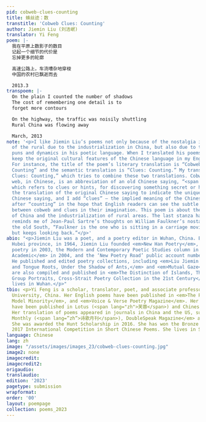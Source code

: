 ```yaml
---
pid: cobweb-clues-counting
title: 蛛丝迹：数
transtitle: 'Cobweb Clues: Counting'
author: Jiemin Liu (刘洁岷)
translator: Yi Feng
poem: |-
  我在平原上数影子的数目
  记起一个细节的代价是
  忘掉更多的轮廓

  高速公路上，车流嘈杂地穿梭
  中国的农村已飘逝而去

  2013.3
transpoem: |-
  On the plain I counted the number of shadows
  The cost of remembering one detail is to
  forget more contours

  On the highway, the traffic was noisily shuttling
  Rural China was flowing away

  March, 2013
note: '<p>I like Jiemin Liu’s poems not only because of the nostalgia in the loss
  of the rural due to the industrialization in China, but also due to the estrangement,
  puns and dynamics in his poetic language. When I translated his poems, I tried to
  keep the original cultural features of the Chinese language in my English translation.
  For instance, the title of the poem’s literary translation is “Cobweb’s Traces:
  Counting” and the semantic translation is “Clues: Counting.” My translation is “Cobweb
  Clues: Counting,” which tries to combine these two translations. Cobweb, or spider’s
  web, in Chinese, is an abbreviation of an old Chinese saying, “<span lang="zh">蛛丝马迹,</span>”
  which refers to clues or hints, for discovering something secret or hidden. I keep
  the translation of the original Chinese saying to indicate the unique image in the
  Chinese saying, and I add “clues” — the implied meaning of the Chinese saying —
  after “counting” in the hope that English readers can see the subtle connection
  between cobweb and clues in their imagination. This poem is about the fast development
  of China and the industrialization of rural areas. The last stanza has a pun, which
  reminds me of Jean-Paul Sartre’s thoughts on William Faulkner’s nostalgia towards
  the old South, “Faulkner is the one who is sitting in a carriage moving forward
  but keeps looking back.”</p>'
abio: "<p>Jiemin Liu was a poet, and a poetry editor in Wuhan, China. Born in Songzi,
  Hubei province, in 1964, Jiemin Liu founded <em>New Han Poetry</em>, a journal of
  poetry in 2003, the Modern and Contemporary Poetic Studies column in <em>Jianghan
  Academic</em> in 2004, and the ‘New Poetry Road’ public account number in 2016.
  He published and edited poetry collections, including <em>Liu Jiemin Poems, Roots
  and Tongue Roots, Under the Shadow of Ants,</em> and <em>Mutual Gaze</em>. His poems
  are also compiled and published in <em>The Distinction of Islands, The Charm of
  Group Portraits, Cross-Strait Poetry Collection in the 21st Century</em>. He now
  lives in Wuhan.</p>"
tbio: <p>Yi Feng is a scholar, translator, poet, and associate professor at Northeastern
  University, China. Her English poems have been published in <em>The Penn Review,
  Model Minority</em>, and <em>Voice & Verse Poetry Magazine</em>. Her Chinese poems
  have been published in Lotus (<span lang="zh">芙蓉</span>) and Chinese Poetry Website.
  Her translation of poems appeared in journals in China and the US, such as <em>Poetry
  Monthly (<span lang=”zh”>诗歌月刊</span>), DoubleSpeak Magazine</em> and <em>Anomaly</em>.
  She was awarded the Hunt Scholarship in 2016. She has won the Bronze Prize in the
  2017 International Competition in Short Chinese Poems. She lives in Shenyang, China.</p>
language: Chinese
lang: zh
image: "/assets/images/images_23/cobweb-clues-counting.jpg"
image2: none
imagecredit: 
imagecredit2: 
origaudio: 
translaudio: 
edition: '2023'
pagetype: submission
wrapformat: 
order: '00'
layout: poempage
collection: poems_2023
---
```

